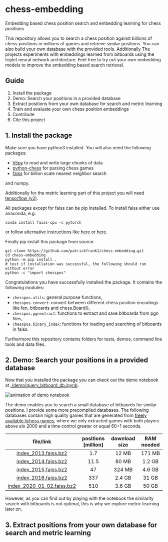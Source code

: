 # chess-embedding
Embedding based chess position search and embedding learning for chess positions

This repository allows you to search a chess position against billions of chess positions in millions of games and retrieve similar positions. You can also build your own database with the provided tools. Additionally The projects experiments with embeddings learned from bitboards using the triplet neural network architecture. Feel free to try out your own embedding models to improve the embedding based search retrieval.

## Guide

1. Install the package
2. Demo: Search your positions in a provided database
3. Extract positions from your own database for search and metric learning
4. Train and evaluate your own chess position embeddings
5. Contribute
6. Cite this project

## 1. Install the package

Make sure you have python3 installed. You will also need the following packages:
- [h5py](https://github.com/h5py/h5py) to read and write large chunks of data
- [python-chess](https://github.com/niklasf/python-chess) for parsing chess games
- [faiss](https://github.com/facebookresearch/faiss) for billion scale nearest neighbor search

and numpy.

Additionally for the metric learning part of this project you will need [tensorflow (v2)](https://www.tensorflow.org/).

All packages except for faiss can be pip installed. To install faiss either use anaconda, e.g.

```conda install faiss-cpu -c pytorch```

or follow alternative instructions like [here](https://gist.github.com/korakot/d0a49d7280bd3fb856ae6517bfe8da7a) or [here](https://stackoverflow.com/questions/47967252/installing-faiss-on-google-colaboratory).

Finally pip install this package from source.
```
git clone https://github.com/patrickfrank1/chess-embedding.git
cd chess-embedding
python -m pip install .
# test if installation was successful, the following should run without error
python -c "import chesspos"
```
Congratulations you have successfully installed the package. It contains the following modules:
- `chesspos.utils`: general purpose functions,
- `chesspos.convert`: convert between different chess position encodings like fen, bitboards and chess.Board(),
- `chesspos.pgnextract`: functions to extract and save bitboards from pgn files,
- `chesspos.binary_index`: functions for loading and searching of bitboards in faiss.

Furthermore this repository contains folders for tests, demos, command line tools and data files.

## 2. Demo: Search your positions in a provided database

Now that you installed the package you can ckeck out the demo notebook at [./demo/query_bitboard_db.ipynb](./demo/query_bitboard_db.ipynb).

![animation of demo notebook](https://github.com/patrickfrank1/chess-embedding/demo/gif/animation.gif)

The demo enables you to search a small database of bitbaords for similar positions. I provide some more precompiled databases. The following databases contain high quality games that are generated from [freely available lichess games](https://database.lichess.org/), where we only extracted games with both players above elo 2000 and a time control greater or equal 60+1 seconds.

|          file/link              | positions [million] | download size | RAM needed |
|:-------------------------------:|:-------------------:|:-------------:|:----------:|
| [index_2013.faiss.bz2][1]       |                 1.7 |         12 MB |     171 MB |
| [index_2014.faiss.bz2][2]       |                11.5 |         80 MB |     1.2 GB |
| [index_2015.faiss.bz2][3]       |                  47 |        324 MB |     4.6 GB |
| [index_2016.faiss.bz2][4]       |                 337 |        2.4 GB |      31 GB |
| [index_2020_01_02.faiss.bz2][5] |                 510 |        3.6 GB |      50 GB |

[1]:https://drive.google.com/open?id=1MQKJ6KSmYRyPbIP1ldsNBo-0dGhi-CpQ
[2]:https://drive.google.com/open?id=1eehvnDIbhP4HD6XEH-YeyVJMVX-vRkXc
[3]:https://drive.google.com/open?id=1_abWaGWzkpGd02CYokhWwGlDEEBdCOZl
[4]:https://drive.google.com/open?id=126NbR0EIVzoIU5xd_6eIYPIFz0XrcwEq
[5]:https://drive.google.com/open?id=1u3R5t5jC3I5FFAxywZQ0K4_QZPQLL8cy

However, as you can find out by playing with the notebook the similarity search with bitboards is not optimal, this is why we explore metric learning later on.

## 3. Extract positions from your own database for search and metric learning
